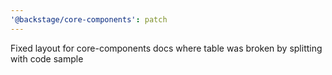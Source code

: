 ```yaml
---
'@backstage/core-components': patch
---
```


Fixed layout for core-components docs where table was broken by splitting with code sample
